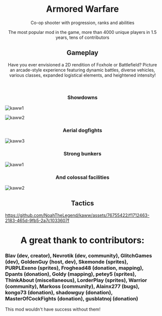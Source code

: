 <h1 align="center"> Armored Warfare </h1>
<p align="center">Co-op shooter with progression, ranks and abilities

<p align="center">The most popular mod in the game, more than 4000 unique players in 1.5 years, tens of contributors
</br>

<h2 align="center"> Gameplay </h2>

<p align="center">Have you ever envisioned a 2D rendition of Foxhole or Battlefield? Picture an arcade-style experience featuring dynamic battles, diverse vehicles, various classes, expanded logistical elements, and heightened intensity!</p>
</br>


<h3 align="center"> Showdowns </h3>

![kaww1](https://github.com/NoahTheLegend/kaww/assets/76755422/cd9f7b4a-6915-437b-ad16-3be6404f3d02)

![kaww2](https://github.com/NoahTheLegend/kaww/assets/76755422/9dd2d448-a784-4954-a880-d6519a4f954c)

<h3 align="center"> Aerial dogfights </h2>

![kaww3](https://github.com/NoahTheLegend/kaww/assets/76755422/c396d446-3236-4334-96ac-da56f7ddfb94)



<h3 align="center">Strong bunkers</h2>

![kaww1](https://github.com/NoahTheLegend/kaww/assets/76755422/7c69e3b7-280e-434b-af7a-7ad4a53bcdcf)

<h3 align="center">And colossal facilities</h2>

![kaww2](https://github.com/NoahTheLegend/kaww/assets/76755422/54cfd8a8-6e0a-469d-a049-3edfd80ad4f3)

<h2 align="center"> Tactics </h2>

https://github.com/NoahTheLegend/kaww/assets/76755422/f1712463-2183-465d-9fb5-2a7c1033607f

<h1 align="center"> A great thank to contributors: </h1>

### Blav (dev, creator), Nevrotik (dev, community), GlitchGames (dev), GoldenGuy (host, dev), Skemonde (sprites), PURPLExeno (sprites), Froghead48 (donation, mapping), Dpants (donation), Goldy (mapping), petey5 (sprites), ThinkAbout (miscellaneous), LorderPlay (sprites), Warrior (community), Markoss (community), Alainx277 (bugs), kongo73 (donation), shadowguy (donation), MasterOfCockFights (donation), gusblatnoj (donation)

This mod wouldn't have success without them!
